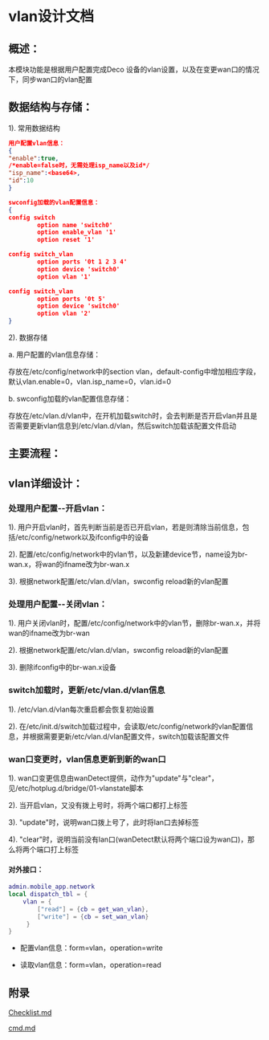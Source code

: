 # vlan设计文档
## 概述：
本模块功能是根据用户配置完成Deco 设备的vlan设置，以及在变更wan口的情况下，同步wan口的vlan配置


## 数据结构与存储：
1).  常用数据结构

```json
用户配置vlan信息：
{
"enable":true,
/*enable=false时，无需处理isp_name以及id*/
"isp_name":<base64>,
"id":10
}

swconfig加载的vlan配置信息：
{
config switch
        option name 'switch0'
        option enable_vlan '1'
        option reset '1'

config switch_vlan
        option ports '0t 1 2 3 4'
        option device 'switch0'
        option vlan '1'

config switch_vlan
        option ports '0t 5'
        option device 'switch0'
        option vlan '2'
}
```

2).  数据存储

a. 用户配置的vlan信息存储：

存放在/etc/config/network中的section vlan，default-config中增加相应字段，默认vlan.enable=0，vlan.isp_name=0，vlan.id=0 

b. swconfig加载的vlan配置信息存储：

存放在/etc/vlan.d/vlan中，在开机加载switch时，会去判断是否开启vlan并且是否需要更新vlan信息到/etc/vlan.d/vlan，然后switch加载该配置文件启动

## 主要流程：

## vlan详细设计：
### 处理用户配置--开启vlan：

1).   用户开启vlan时，首先判断当前是否已开启vlan，若是则清除当前信息，包括/etc/config/network以及ifconfig中的设备

2).	配置/etc/config/network中的vlan节，以及新建device节，name设为br-wan.x，将wan的ifname改为br-wan.x

3).	根据network配置/etc/vlan.d/vlan，swconfig reload新的vlan配置

### 处理用户配置--关闭vlan：

1).   用户关闭vlan时，配置/etc/config/network中的vlan节，删除br-wan.x，并将wan的ifname改为br-wan

2).  根据network配置/etc/vlan.d/vlan，swconfig reload新的vlan配置

3).  删除ifconfig中的br-wan.x设备

### switch加载时，更新/etc/vlan.d/vlan信息

1).  /etc/vlan.d/vlan每次重启都会恢复初始设置

2).  在/etc/init.d/switch加载过程中，会读取/etc/config/network的vlan配置信息，并根据需要更新/etc/vlan.d/vlan配置文件，switch加载该配置文件

### wan口变更时，vlan信息更新到新的wan口

1). wan口变更信息由wanDetect提供，动作为"update"与"clear"，见/etc/hotplug.d/bridge/01-vlanstate脚本

2).  当开启vlan，又没有拨上号时，将两个端口都打上标签

3). "update"时，说明wan口拨上号了，此时将lan口去掉标签

4). "clear"时，说明当前没有lan口(wanDetect默认将两个端口设为wan口)，那么将两个端口打上标签


#### 对外接口：

```lua
admin.mobile_app.network
local dispatch_tbl = {  
    vlan = {
        ["read"] = {cb = get_wan_vlan},
        ["write"] = {cb = set_wan_vlan}
     }
}
```
- 配置vlan信息：form=vlan，operation=write

- 读取vlan信息：form=vlan，operation=read

## 附录
[Checklist.md](Checklist.md)

[cmd.md](cmd.md)


